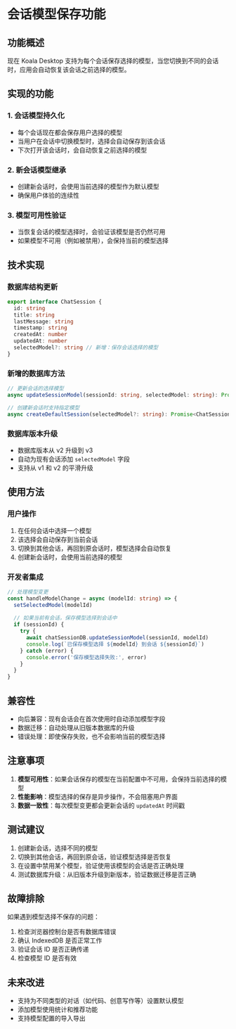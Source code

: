 # 会话模型保存功能

## 功能概述

现在 Koala Desktop 支持为每个会话保存选择的模型，当您切换到不同的会话时，应用会自动恢复该会话之前选择的模型。

## 实现的功能

### 1. 会话模型持久化
- 每个会话现在都会保存用户选择的模型
- 当用户在会话中切换模型时，选择会自动保存到该会话
- 下次打开该会话时，会自动恢复之前选择的模型

### 2. 新会话模型继承
- 创建新会话时，会使用当前选择的模型作为默认模型
- 确保用户体验的连续性

### 3. 模型可用性验证
- 当恢复会话的模型选择时，会验证该模型是否仍然可用
- 如果模型不可用（例如被禁用），会保持当前的模型选择

## 技术实现

### 数据库结构更新

```typescript
export interface ChatSession {
  id: string
  title: string
  lastMessage: string
  timestamp: string
  createdAt: number
  updatedAt: number
  selectedModel?: string // 新增：保存会话选择的模型
}
```

### 新增的数据库方法

```typescript
// 更新会话的选择模型
async updateSessionModel(sessionId: string, selectedModel: string): Promise<void>

// 创建新会话时支持指定模型
async createDefaultSession(selectedModel?: string): Promise<ChatSession>
```

### 数据库版本升级

- 数据库版本从 v2 升级到 v3
- 自动为现有会话添加 `selectedModel` 字段
- 支持从 v1 和 v2 的平滑升级

## 使用方法

### 用户操作
1. 在任何会话中选择一个模型
2. 该选择会自动保存到当前会话
3. 切换到其他会话，再回到原会话时，模型选择会自动恢复
4. 创建新会话时，会使用当前选择的模型

### 开发者集成
```typescript
// 处理模型变更
const handleModelChange = async (modelId: string) => {
  setSelectedModel(modelId)
  
  // 如果当前有会话，保存模型选择到会话中
  if (sessionId) {
    try {
      await chatSessionDB.updateSessionModel(sessionId, modelId)
      console.log(`已保存模型选择 ${modelId} 到会话 ${sessionId}`)
    } catch (error) {
      console.error('保存模型选择失败:', error)
    }
  }
}
```

## 兼容性

- 向后兼容：现有会话会在首次使用时自动添加模型字段
- 数据迁移：自动处理从旧版本数据库的升级
- 错误处理：即使保存失败，也不会影响当前的模型选择

## 注意事项

1. **模型可用性**：如果会话保存的模型在当前配置中不可用，会保持当前选择的模型
2. **性能影响**：模型选择的保存是异步操作，不会阻塞用户界面
3. **数据一致性**：每次模型变更都会更新会话的 `updatedAt` 时间戳

## 测试建议

1. 创建新会话，选择不同的模型
2. 切换到其他会话，再回到原会话，验证模型选择是否恢复
3. 在设置中禁用某个模型，验证使用该模型的会话是否正确处理
4. 测试数据库升级：从旧版本升级到新版本，验证数据迁移是否正确

## 故障排除

如果遇到模型选择不保存的问题：

1. 检查浏览器控制台是否有数据库错误
2. 确认 IndexedDB 是否正常工作
3. 验证会话 ID 是否正确传递
4. 检查模型 ID 是否有效

## 未来改进

- 支持为不同类型的对话（如代码、创意写作等）设置默认模型
- 添加模型使用统计和推荐功能
- 支持模型配置的导入导出 